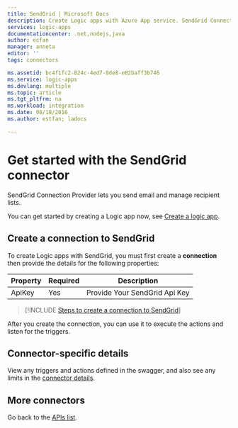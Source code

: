 ```yaml
---
title: SendGrid | Microsoft Docs
description: Create Logic apps with Azure App service. SendGrid Connection Provider lets you send email and manage recipient lists.
services: logic-apps
documentationcenter: .net,nodejs,java
author: ecfan
manager: anneta
editor: ''
tags: connectors

ms.assetid: bc4f1fc2-824c-4ed7-8de8-e82baff3b746
ms.service: logic-apps
ms.devlang: multiple
ms.topic: article
ms.tgt_pltfrm: na
ms.workload: integration
ms.date: 08/18/2016
ms.author: estfan; ladocs

---
```

# Get started with the SendGrid connector
SendGrid Connection Provider lets you send email and manage recipient lists.

You can get started by creating a Logic app now, see [Create a logic app](../logic-apps/quickstart-create-first-logic-app-workflow.md).

## Create a connection to SendGrid
To create Logic apps with SendGrid, you must first create a **connection** then provide the details for the following properties: 

| Property | Required | Description |
| --- | --- | --- |
| ApiKey |Yes |Provide Your SendGrid Api Key |

> [!INCLUDE [Steps to create a connection to SendGrid](../../includes/connectors-create-api-sendgrid.md)]
> 


After you create the connection, you can use it to execute the actions and listen for the triggers.

## Connector-specific details

View any triggers and actions defined in the swagger, and also see any limits in the [connector details](/connectors/sendgrid/).

## More connectors
Go back to the [APIs list](apis-list.md).